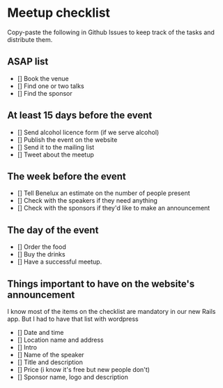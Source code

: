# Meetup checklist

Copy-paste the following in Github Issues to keep track of the tasks and distribute them.

## ASAP list

- [] Book the venue
- [] Find one or two talks
- [] Find the sponsor

## At least 15 days before the event

- [] Send alcohol licence form (if we serve alcohol)
- [] Publish the event on the website
- [] Send it to the mailing list
- [] Tweet about the meetup

## The week before the event

- [] Tell Benelux an estimate on the number of people present
- [] Check with the speakers if they need anything
- [] Check with the sponsors if they'd like to make an announcement

## The day of the event

- [] Order the food
- [] Buy the drinks
- [] Have a successful meetup.

## Things important to have on the website's announcement

I know most of the items on the checklist are mandatory in our new Rails app. But I had to have that list with wordpress

- [] Date and time
- [] Location name and address
- [] Intro
- [] Name of the speaker
- [] Title and description
- [] Price (i know it's free but new people don't)
- [] Sponsor name, logo and description
